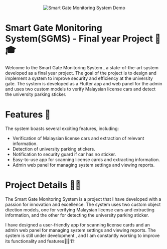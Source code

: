 <p align="center">
  <img src="https://user-images.githubusercontent.com/34875234/235485705-67dbe455-1f82-4f27-8575-83f1149745cb.png" alt="Smart Gate Monitoring System Demo" />
</p>


# Smart Gate Monitoring System(SGMS) - Final year Project 📱🎓
Welcome to the Smart Gate Monitoring System , a state-of-the-art system developed as a final year project. The goal of the project is to design and implement a system to improve security and efficiency at the university gate. The system is developed as a Flutter app and web panel for the admin and uses two custom models to verify Malaysian license cars and detect the university parking sticker.

# Features 🌟
The system boasts several exciting features, including:

* Verification of Malaysian license cars and extraction of relevant information.
* Detection of university parking stickers.
* Notification to security guard if car has no sticker.
* Easy-to-use app for scanning license cards and extracting information.
* Admin web panel for managing system settings and viewing reports.

# Project Details 👨‍💻
The Smart Gate Monitoring System is a project that I have developed with a passion for innovation and excellence. The system uses two custom object dtection models, one for verifying Malaysian license cars and extracting information, and the other for detecting the university parking sticker.

I have designed a user-friendly app for scanning license cards and an admin web panel for managing system settings and viewing reports. The system is still under development , and I am constantly working to improve its functionality and features👷‍♂️🏗️
